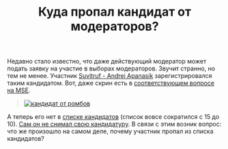 ﻿---
title: "Куда пропал кандидат от модераторов?"
se.owner.user_id: 176217
se.owner.display_name: "αλεχολυτ"
se.owner.link: "https://ru.meta.stackoverflow.com/users/176217/%ce%b1%ce%bb%ce%b5%cf%87%ce%bf%ce%bb%cf%85%cf%84"
se.link: "https://ru.meta.stackoverflow.com/questions/10787/%d0%9a%d1%83%d0%b4%d0%b0-%d0%bf%d1%80%d0%be%d0%bf%d0%b0%d0%bb-%d0%ba%d0%b0%d0%bd%d0%b4%d0%b8%d0%b4%d0%b0%d1%82-%d0%be%d1%82-%d0%bc%d0%be%d0%b4%d0%b5%d1%80%d0%b0%d1%82%d0%be%d1%80%d0%be%d0%b2"
se.question_id: 10787
se.post_type: question
---
<p>Недавно стало известно, что даже действующий модератор может подать заявку на участие в выборах модераторов. Звучит странно, но тем не менее. Участник <a href="https://ru.stackoverflow.com/users/15479/suvitruf-andrei-apanasik">Suvitruf - Andrei Apanasik</a> зарегистрировался таким кандидатом. Вот, даже скрин есть в <a href="https://meta.stackexchange.com/q/353508/339911">соответствующем вопросе на MSE</a>.</p>
<blockquote>
<p><a href="https://i.stack.imgur.com/UUkZF.png" rel="nofollow noreferrer"><img src="https://i.stack.imgur.com/UUkZF.png" alt="кандидат от ромбов" /></a></p>
</blockquote>
<p>А теперь его нет в <a href="https://ru.stackoverflow.com/election/4?tab=nomination">списке кандидатов</a> (список вовсе сократился с 15 до 10). <a href="https://chat.stackexchange.com/transcript/message/55385471#55385471">Сам он не снимал свою кандидатуру</a>. В связи с этим возник вопрос: что же произошло на самом деле, почему участник пропал из списка кандидатов?</p>
